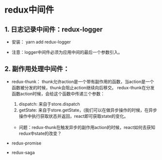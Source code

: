 # redux中间件

## 1. 日志记录中间件：redux-logger
- 安装：
  yarn add redux-logger

 - 注意：logger中间件必须为应用中间的最后一个参数引入。

## 2. 副作用处理中间件：
  - redux-thunk：
    thunk允许action是一个带有副作用的函数，当action是一个函数被分发的时候，thunk会阻止action继续向后移交。
    redux-thunk在分发函数action时候，会给这个函数中传递三个参数：
    1. dispatch: 来自于store.dispatch
    2. getState: 来自于store.getState，(我们可以在做异步操作的时候，在异步操作中执行获取状态并返回，react即可获取state的变化。<br/><br/>
    + 问题：redux-thunk在触发异步的副作用action的时候，react如何去获知redux中state的改变？
    

  - redux-promise
  - redux-saga


